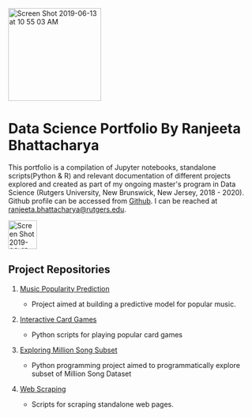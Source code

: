 <img width="188" alt="Screen Shot 2019-06-13 at 10 55 03 AM" src="https://user-images.githubusercontent.com/38989399/59447282-fda9fa00-8dd0-11e9-9c8b-75208eedaf0d.png">

# Data Science Portfolio By Ranjeeta Bhattacharya

This portfolio is a compilation of Jupyter notebooks, standalone scripts(Python & R) and relevant documentation of different projects explored and created as part of my ongoing master's program in Data Science (Rutgers University, New Brunswick, New Jersey, 2018 - 2020). Github profile can be accessed from [Github](https://github.com/ranjeetabh). I can be reached at <ranjeeta.bhattacharya@rutgers.edu>.

[<img width="58" alt="Screen Shot 2019-06-13 at 3 37 05 PM" src="https://user-images.githubusercontent.com/38989399/59462292-6ef9a500-8df1-11e9-9b69-fc5e81cff3a2.png">](https://www.linkedin.com/in/ranjeeta-bhattacharya-91177b5/) 


## Project Repositories

1) [Music Popularity Prediction](https://github.com/ranjeetabh/Hit_Song_Science_-Music_Popularity_Prediction-) 

   - Project aimed at building a predictive model for popular music.

2) [Interactive Card Games](https://github.com/ranjeetabh/Card-Games)

   - Python scripts for playing popular card games

3) [Exploring Million Song Subset](https://github.com/ranjeetabh/Explore_Million_Song_Subset)

   - Python programming project aimed to programmatically explore subset of Million Song Dataset

4) [Web Scraping](https://github.com/ranjeetabh/Web-Scraping)

   - Scripts for scraping standalone web pages.
